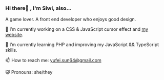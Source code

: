 ### Hi there👋 , I'm Siwi, also...
  A game lover. 
  A front end developer who enjoys good design.
  
🔭 I’m currently working on a CSS & JavaScript cursor effect and [my website](https://yufei.website/).

🌱 I’m currently learning PHP and improving my JavaScript && TypeScript skills.

📫 How to reach me: yufei.sun64@gmail.com

😺 Pronouns: she/they
  
<!-- 👯 I’m looking to collaborate on ...
-!>


